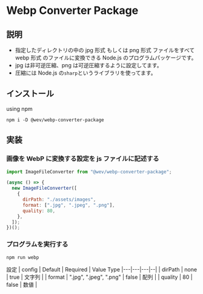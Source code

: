 # Webp Converter Package

## 説明

- 指定したディレクトリの中の jpg 形式 もしくは png 形式 ファイルをすべて webp 形式 のファイルに変換できる Node.js のプログラムパッケージです。
- jpg は非可逆圧縮、png は可逆圧縮するように設定してます。
- 圧縮には Node.js の`sharp`というライブラリを使ってます。

## インストール

using npm

```
npm i -D @wev/webp-converter-package
```

## 実装

### 画像を WebP に変換する設定を js ファイルに記述する

```js
import ImageFileConverter from "@wev/webp-converter-package";

(async () => {
  new ImageFileConverter([
    {
      dirPath: "./assets/images",
      format: [".jpg", ".jpeg", ".png"],
      quality: 80,
    },
  ]);
})();
```

### プログラムを実行する

```
npm run webp
```

設定
| config | Default | Required | Value Type
|---|---|---|--|
| dirPath | none | true | 文字列 |
| format | ".jpg", ".jpeg", ".png" | false | 配列 |
| quality | 80 | false | 数値 |
